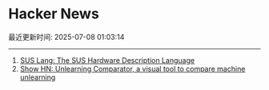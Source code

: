# Hacker News

最近更新时间: 2025-07-08 01:03:14

--- 
1. [SUS Lang: The SUS Hardware Description Language](https://sus-lang.org/) 
2. [Show HN: Unlearning Comparator, a visual tool to compare machine unlearning](https://gnueaj.github.io/Machine-Unlearning-Comparator/) 
